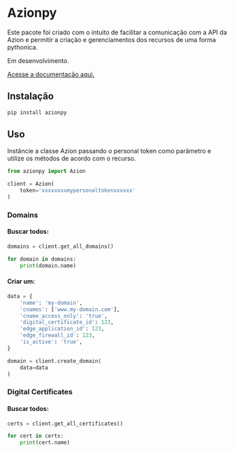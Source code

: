 # Azionpy

Este pacote foi criado com o intuito de facilitar a comunicação com a API
da Azion e permitir a criação e gerenciamentos dos recursos de uma forma 
pythonica.

Em desenvolvimento.

[Acesse a documentação aqui.](https://azionpy.freire.live/)

## Instalação

```bash
pip install azionpy
```

## Uso

Instâncie a classe Azion passando o personal token como parâmetro 
e utilize os métodos de acordo com o recurso.

```python
from azionpy import Azion

client = Azion(
    token='xxxxxxxxmypersonaltokenxxxxxx'
)
```

### Domains

#### Buscar todos:
```python
domains = client.get_all_domains()

for domain in domains:
    print(domain.name)
```

#### Criar um:
```python
data = {
    'name': 'my-domain',
    'cnames': ['www.my-domain.com'],
    'cname_access_only': 'true',
    'digital_certificate_id': 123,
    'edge_application_id': 123,
    'edge_firewall_id': 123,
    'is_active': 'true',
}

domain = client.create_domain(
    data=data
)
```


### Digital Certificates

#### Buscar todos:

```python
certs = client.get_all_certificates()

for cert in certs:
    print(cert.name)
```